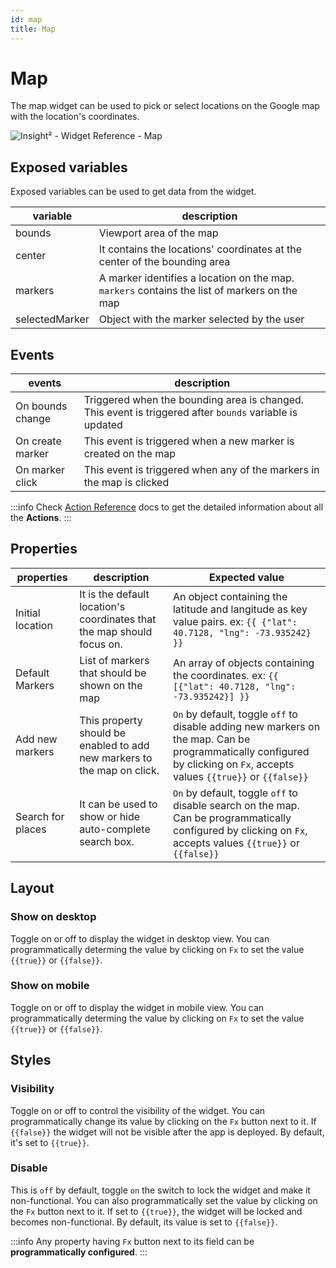 ```yaml
---
id: map
title: Map
---
```

# Map

The map widget can be used to pick or select locations on the Google map with the location's coordinates.



![Insight² - Widget Reference - Map](/_images/insight2/widgets/map/map.png)



## Exposed variables

Exposed variables can be used to get data from the widget.

| variable      | description |
| ----------- | ----------- |
| bounds      | Viewport area of the map |
| center      | It contains the locations' coordinates at the center of the bounding area |
| markers     | A marker identifies a location on the map. `markers` contains the list of markers on the map |
| selectedMarker | Object with the marker selected by the user |

## Events

| events      | description |
| ----------- | ----------- |
| On bounds change | Triggered when the bounding area is changed. This event is triggered after `bounds` variable is updated |
| On create marker | This event is triggered when a new marker is created on the map |
| On marker click | This event is triggered when any of the markers in the map is clicked |

:::info
Check [Action Reference](/docs/actions/show-alert) docs to get the detailed information about all the **Actions**.
:::

## Properties

| properties      | description | Expected value |
| ----------- | ----------- | ------------------ |
| Initial location | It is the default location's coordinates that the map should focus on. | An object containing the latitude and langitude as key value pairs. ex: `{{ {"lat": 40.7128, "lng": -73.935242} }}` |
| Default Markers | List of markers that should be shown on the map | An array of objects containing the coordinates. ex: `{{ [{"lat": 40.7128, "lng": -73.935242}] }}` |
| Add new markers | This property should be enabled to add new markers to the map on click. | `On` by default, toggle `off` to disable adding new markers on the map. Can be programmatically configured by clicking on `Fx`, accepts values `{{true}}` or `{{false}}` |
| Search for places | It can be used to show or hide auto-complete search box. | `On` by default, toggle `off` to disable search on the map. Can be programmatically configured by clicking on `Fx`, accepts values `{{true}}` or `{{false}}` |

## Layout

### Show on desktop

Toggle on or off to display the widget in desktop view. You can programmatically determing the value by clicking on `Fx` to set the value `{{true}}` or `{{false}}`.
### Show on mobile

Toggle on or off to display the widget in mobile view. You can programmatically determing the value by clicking on `Fx` to set the value `{{true}}` or `{{false}}`.

## Styles

### Visibility

Toggle on or off to control the visibility of the widget. You can programmatically change its value by clicking on the `Fx` button next to it. If `{{false}}` the widget will not be visible after the app is deployed. By default, it's set to `{{true}}`.

### Disable

This is `off` by default, toggle `on` the switch to lock the widget and make it non-functional. You can also programmatically set the value by clicking on the `Fx` button next to it. If set to `{{true}}`, the widget will be locked and becomes non-functional. By default, its value is set to `{{false}}`.

:::info
Any property having `Fx` button next to its field can be **programmatically configured**.
:::
